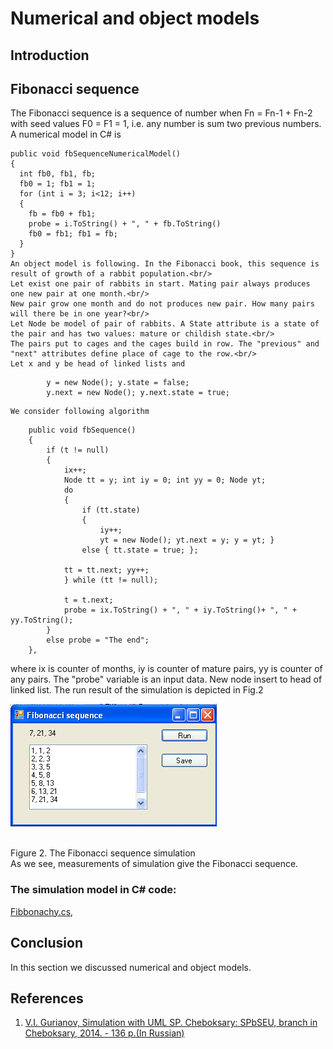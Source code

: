 # Numerical and object models

## Introduction

## Fibonacci sequence
The Fibonacci sequence is a sequence of number when Fn = Fn-1 + Fn-2 with seed values F0 = F1 = 1, 
i.e. any number is sum two previous numbers. 
A numerical model in C# is
```
public void fbSequenceNumericalModel()
{
  int fb0, fb1, fb;
  fb0 = 1; fb1 = 1;
  for (int i = 3; i<12; i++) 
  {
    fb = fb0 + fb1;
    probe = i.ToString() + ", " + fb.ToString()
    fb0 = fb1; fb1 = fb;
  }
}
An object model is following. In the Fibonacci book, this sequence is result of growth of a rabbit population.<br/> 
Let exist one pair of rabbits in start. Mating pair always produces one new pair at one month.<br/> 
New pair grow one month and do not produces new pair. How many pairs will there be in one year?<br/>
Let Node be model of pair of rabbits. A State attribute is a state of the pair and has two values: mature or childish state.<br/> 
The pairs put to cages and the cages build in row. The "previous" and "next" attributes define place of cage to the row.<br/> 
Let x and y be head of linked lists and
```
            y = new Node(); y.state = false;
            y.next = new Node(); y.next.state = true;
```
We consider following algorithm
```
        public void fbSequence()
        {
            if (t != null)
            {
                ix++;
                Node tt = y; int iy = 0; int yy = 0; Node yt;
                do
                {
                    if (tt.state)
                    {
                        iy++;
                        yt = new Node(); yt.next = y; y = yt; }
                    else { tt.state = true; };

                tt = tt.next; yy++;
                } while (tt != null);

                t = t.next; 
                probe = ix.ToString() + ", " + iy.ToString()+ ", " + yy.ToString();
            }
            else probe = "The end";
        },
where ix is counter of months, iy is counter of mature pairs, yy is counter of any pairs. 
The "probe" variable is an input data. New node insert to head of linked list.
The run result of the simulation is depicted in Fig.2
<p><img src="Fibonacci.png" alt="" /></p><br>
Figure 2. The Fibonacci sequence simulation<br>
As we see, measurements of simulation give the Fibonacci sequence.

### The simulation model in C# code:  
[Fibbonachy.cs](https://github.com/vgurianov/uml-sp/blob/master/examples/function/Fibbonachy.cs), 

## Conclusion
In this section we discussed numerical and object models. 

## References
1.	[V.I. Gurianov, Simulation with UML SP. Cheboksary: SPbSEU, branch in Cheboksary, 2014. - 136 p.(In Russian)](http://simulation.su/static/en-books.html)
